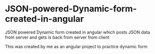 # JSON-powered-Dynamic-form-created-in-angular

JSON powered Dynamic form created in angular which posts JSON data from server and gets is back from server from client

This was created by me as an angular project to practice dynamic form

